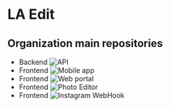 # LA Edit

## Organization main repositories
- Backend ![API](https://github.com/la-edit-app/laedit-api)
- Frontend ![Mobile app](https://github.com/la-edit-app/laedit-reactnative-feature-support4k)
- Frontend ![Web portal](https://github.com/la-edit-app/laedit-admin)
- Frontend ![Photo Editor](https://github.com/la-edit-app/laedit-photoeditor-react)
- Frontend ![Instagram WebHook](https://github.com/la-edit-app/laedit-instagram-graph-api-webhook)
